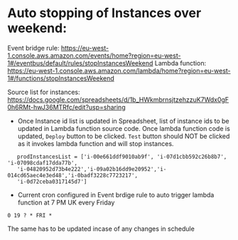 # Auto stopping of Instances over weekend:

Event bridge rule: https://eu-west-1.console.aws.amazon.com/events/home?region=eu-west-1#/eventbus/default/rules/stopInstancesWeekend
Lambda function: https://eu-west-1.console.aws.amazon.com/lambda/home?region=eu-west-1#/functions/stopInstancesWeekend

Source list for instances: https://docs.google.com/spreadsheets/d/1b_HWkmbrnsjtzehzzuK7Wdx0gF0h6RMt-hwJ36MTRfc/edit?usp=sharing

- Once Instance id list is updated in Spreadsheet, list of instance ids to be updated in Lambda function source code. Once lambda function code is updated, `Deploy` button to be clicked. `Test` button should NOT be clicked as it invokes lambda function and will stop instances.
 ```
    prodInstancesList = ['i-00e661ddf9010ab9f', 'i-07d1cbb592c26b8b7', 'i-07098cdaf17dda77b',
    'i-04820952d73b4e222','i-09a02b16dd9e20952','i-014cd65aec4e3ed48','i-0badf3228c7723217',
    'i-0d72ceba0317145d7']
  ```
- Current cron configured in Event brdige rule to auto trigger lambda function at 7 PM UK every Friday
```
0 19 ? * FRI *
```
The same has to be updated incase of any changes in schedule 